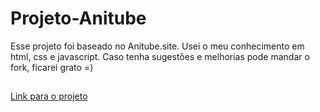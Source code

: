 # Projeto-Anitube

Esse projeto foi baseado no Anitube.site.
Usei o meu conhecimento em html, css e javascript.
Caso tenha sugestões e melhorias pode mandar o fork, ficarei grato =)

##

[Link para o projeto](https://kalebes1.github.io/Projeto-Anitube/)
